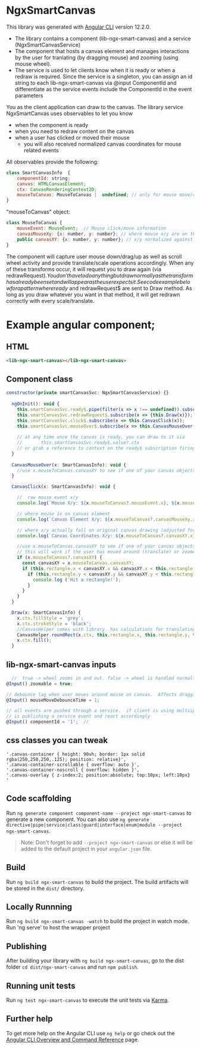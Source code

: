 # NgxSmartCanvas
This library was generated with [Angular CLI](https://github.com/angular/angular-cli) version 12.2.0.

* The library contains a component (lib-ngx-smart-canvas) and a service (NgxSmartCanvasService)
* The component that hosts a canvas element and manages interactions by the user for tranlating (by dragging mouse) and zooming (using mouse wheel).
* The service is used to let clients know when it is ready or when a redraw is required.  Since the service is a singleton, you can assign an id string to each lib-ngx-smart-canvas via @input ComponentId and differentiate as the service events include the ComponentId in the event parameters

You as the client application can draw to the canvas.  The library service NgxSmartCanvas uses observables to let you know 
* when the component is ready
* when you need to redraw content on the canvas
* when a user has clicked or moved their mouse
    * you will also received normalized canvas coordinates for mouse related events

All observables provide the following:
```javascript
class SmartCanvasInfo  {
    componentId: string;
    canvas: HTMLCanvasElement;
    ctx: CanvasRenderingContext2D;
    mouseToCanvas: MouseToCanvas |  undefined; // only for mouse move/click events
}
```

"mouseToCanvas" object:
```javascript
class MouseToCanvas {
    mouseEvent: MouseEvent;  // Mouse click/move information
    canvasMouseXy: {x: number, y: number}; // where mouse x/y are on the canvas
    public canvasXY: {x: number, y: number}; // x/y normalized against canvas scale/translate/skew
}

```
The component will capture user mouse down/drag/up as well as scroll wheel activity and provide translate/scale operations accordingly.  When any of these transforms occur, it will request you to draw again (via redrawRequest$).  You don't have to do anything but draw normally as the transform has already been set and will appear as the user expects it.  See code example below for a pattern where ready$ and redrawRequest$ are sent to Draw method.  As long as you draw whatever you want in that method, it will get redrawn correctly with every scale/translate.

# Example angular component;
## HTML
```html
<lib-ngx-smart-canvas></lib-ngx-smart-canvas>
```
## Component class
```javascript
constructor(private smartCanvasSvc: NgxSmartCanvasService) {}
 
  ngOnInit(): void {
    this.smartCanvasSvc.ready$.pipe(filter(x => x !== undefined)).subscribe(x => { this.Draw(x)});
    this.smartCanvasSvc.redrawRequest$.subscribe(x => {this.Draw(x)});
    this.smartCanvasSvc.click$.subscribe(x => this.CanvasClick(x));
    this.smartCanvasSvc.mouseOver$.subscribe(x => this.CanvasMouseOver(x));
    
    // at any time once the canvas is ready, you can draw to it via
    //       this.smartCanvasSvc.ready$.value?.ctx
    // or grab a reference to context on the ready$ subscription firing
  }
  
  CanvasMouseOver(x: SmartCanvasInfo): void {    
    //use x.mouseToCanvas.canvasXY to see if one of your canvas objects was passed over by the mouse
  }

  CanvasClick(x: SmartCanvasInfo): void {

    //  raw mouse event x/y
    console.log(`Mouse X/y: ${x.mouseToCanvas?.mouseEvent.x}, ${x.mouseToCanvas?.mouseEvent.y}`);

    // where mouse is on canvas element
    console.log(`Canvas Element X/y: ${x.mouseToCanvas?.canvasMouseXy.x}, ${x.mouseToCanvas?.canvasMouseXy.y}`);

    // where x/y actually fall on original canvas drawing (adjusted for scale/skew/scroll)
    console.log(`Canvas Coordinates X/y: ${x.mouseToCanvas?.canvasXY.x}, ${x.mouseToCanvas?.canvasXY.y}`);

    //use x.mouseToCanvas.canvasXY to see if one of your canvas objects was clicked
    // this will work if the user has moved around (translate) or zoomed in/out (mouse wheel)
    if (x.mouseToCanvas?.canvasXY) {
      const canvasXY = x.mouseToCanvas.canvasXY;
      if (this.rectangle.x < canvasXY.x && canvasXY.x < this.rectangle.x + this.rectangle.width) {
        if (this.rectangle.y < canvasXY.y && canvasXY.y < this.rectangle.y + this.rectangle.height) {
          console.log ('Hit a rectangle!');
        }
      }
    }
  }

  Draw(x: SmartCanvasInfo) {    
    x.ctx.fillStyle = 'grey';
    x.ctx.strokeStyle = 'black';
    //CanvasHelper comes with library. has calculations for translating mouse to canvas and a rounded rectangle drawer
    CanvasHelper.roundRect(x.ctx, this.rectangle.x, this.rectangle.y, this.rectangle.width, this.rectangle.height, 5);
    x.ctx.fill();
  }
  ```
 ## lib-ngx-smart-canvas inputs 
  ```javascript
    //  true -> wheel zooms in and out. false -> wheel is handled normally (scroll)
  @Input() zoomable = true; 

  // debounce lag when user moves around mouse on canvas.  Affects dragging and mouseover frequency.  Higher number isn't as fluid but less processor intensive
  @Input() mouseMoveDebounceTime = 1; 

  // all events are pushed through a service.  if client is using multiiple smart canvas components they can assign a different id so they know which one is 
  // is publishing a service event and react accordingly   
  @Input() componentId = '1';  //
  ```
  ## css classes you can tweak
  ```
'.canvas-container { height: 90vh; border: 1px solid rgba(250,250,250,.125); position: relative}',
'.canvas-container-scrollable { overflow: auto }',
'.canvas-container-noscroll { overflow: hidden }',
'.canvas-overlay { z-index:2; position:absolute; top:10px; left:10px} '
``` 
 
## Code scaffolding

Run `ng generate component component-name --project ngx-smart-canvas` to generate a new component. You can also use `ng generate directive|pipe|service|class|guard|interface|enum|module --project ngx-smart-canvas`.
> Note: Don't forget to add `--project ngx-smart-canvas` or else it will be added to the default project in your `angular.json` file. 

## Build

Run `ng build ngx-smart-canvas` to build the project. The build artifacts will be stored in the `dist/` directory.

## Locally Runnning
Run `ng build ngx-smart-canvas -watch` to build the project in watch mode.
Run 'ng serve' to host the wrapper project 

## Publishing

After building your library with `ng build ngx-smart-canvas`, go to the dist folder `cd dist/ngx-smart-canvas` and run `npm publish`.

## Running unit tests

Run `ng test ngx-smart-canvas` to execute the unit tests via [Karma](https://karma-runner.github.io).

## Further help

To get more help on the Angular CLI use `ng help` or go check out the [Angular CLI Overview and Command Reference](https://angular.io/cli) page.
